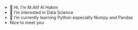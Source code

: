 - 👋 Hi, I’m M.Alif Al Hakim
- 👀 I’m interested in Data Science
- 🌱 I’m currently learning Python especially Numpy and Pandas
- Nice to meet you

<!---
malifalhakim/malifalhakim is a ✨ special ✨ repository because its `README.md` (this file) appears on your GitHub profile.
You can click the Preview link to take a look at your changes.
--->
